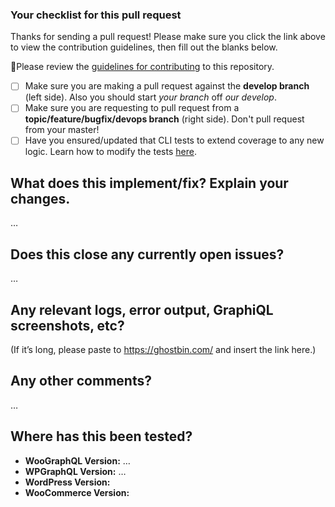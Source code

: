 ### Your checklist for this pull request
Thanks for sending a pull request! Please make sure you click the link above to view the contribution guidelines, then fill out the blanks below.

🚨Please review the [guidelines for contributing](./CONTRIBUTING.md) to this repository.

- [ ] Make sure you are making a pull request against the **develop branch** (left side). Also you should start *your branch* off *our develop*.
- [ ] Make sure you are requesting to pull request from a **topic/feature/bugfix/devops branch** (right side). Don't pull request from your master!
- [ ] Have you ensured/updated that CLI tests to extend coverage to any new logic. Learn how to modify the tests [here](https://woographql.com/contributing/2-local-testing).

What does this implement/fix? Explain your changes.
---------------------------------------------------
…


Does this close any currently open issues?
------------------------------------------
…


Any relevant logs, error output, GraphiQL screenshots, etc?
-------------------------------------
(If it’s long, please paste to https://ghostbin.com/ and insert the link here.)


Any other comments?
-------------------
…


Where has this been tested?
---------------------------

- **WooGraphQL Version:** …
- **WPGraphQL Version:** …
- **WordPress Version:**
- **WooCommerce Version:**
